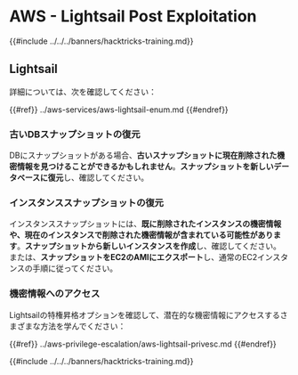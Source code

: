 # AWS - Lightsail Post Exploitation

{{#include ../../../banners/hacktricks-training.md}}

## Lightsail

詳細については、次を確認してください：

{{#ref}}
../aws-services/aws-lightsail-enum.md
{{#endref}}

### 古いDBスナップショットの復元

DBにスナップショットがある場合、**古いスナップショットに現在削除された機密情報を見つけることができるかもしれません**。**スナップショットを新しいデータベースに復元**し、確認してください。

### インスタンススナップショットの復元

インスタンススナップショットには、**既に削除されたインスタンスの機密情報や、現在のインスタンスで削除された機密情報が含まれている可能性があります**。**スナップショットから新しいインスタンスを作成**し、確認してください。\
または、**スナップショットをEC2のAMIにエクスポート**し、通常のEC2インスタンスの手順に従ってください。

### 機密情報へのアクセス

Lightsailの特権昇格オプションを確認して、潜在的な機密情報にアクセスするさまざまな方法を学んでください：

{{#ref}}
../aws-privilege-escalation/aws-lightsail-privesc.md
{{#endref}}

{{#include ../../../banners/hacktricks-training.md}}
